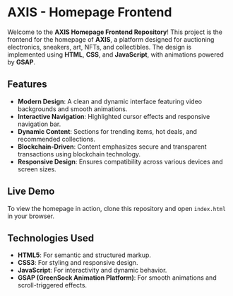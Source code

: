 # AXIS - Homepage Frontend

Welcome to the **AXIS Homepage Frontend Repository**! This project is the frontend for the homepage of **AXIS**, a platform designed for auctioning electronics, sneakers, art, NFTs, and collectibles. The design is implemented using **HTML**, **CSS**, and **JavaScript**, with animations powered by **GSAP**.

## Features

- **Modern Design**: A clean and dynamic interface featuring video backgrounds and smooth animations.
- **Interactive Navigation**: Highlighted cursor effects and responsive navigation bar.
- **Dynamic Content**: Sections for trending items, hot deals, and recommended collections.
- **Blockchain-Driven**: Content emphasizes secure and transparent transactions using blockchain technology.
- **Responsive Design**: Ensures compatibility across various devices and screen sizes.

## Live Demo

To view the homepage in action, clone this repository and open `index.html` in your browser.

## Technologies Used

- **HTML5**: For semantic and structured markup.
- **CSS3**: For styling and responsive design.
- **JavaScript**: For interactivity and dynamic behavior.
- **GSAP (GreenSock Animation Platform)**: For smooth animations and scroll-triggered effects.

